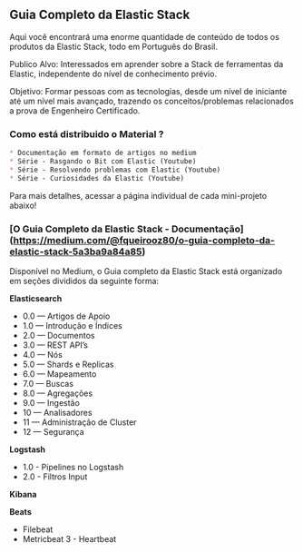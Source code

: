 ## Guia Completo da Elastic Stack

Aqui você encontrará uma enorme quantidade de conteúdo de todos os produtos da Elastic Stack, todo em Português do Brasil.

Publico Alvo: Interessados em aprender sobre a Stack de ferramentas da Elastic, independente do nível de conhecimento prévio.

Objetivo: Formar pessoas com as tecnologias, desde um nível de iniciante até um nível mais avançado, trazendo os conceitos/problemas relacionados a prova de Engenheiro Certificado.

### Como está distribuido o Material ?


```markdown
* Documentação em formato de artigos no medium
* Série - Rasgando o Bit com Elastic (Youtube)
* Série - Resolvendo problemas com Elastic (Youtube)
* Série - Curiosidades da Elastic (Youtube)
```

Para mais detalhes, acessar a página individual de cada mini-projeto abaixo!

### [O Guia Completo da Elastic Stack - Documentação] (https://medium.com/@fqueirooz80/o-guia-completo-da-elastic-stack-5a3ba9a84a85)  

Disponível no Medium, o Guia completo da Elastic Stack está organizado em seções divididos da seguinte forma:

**Elasticsearch**

* 0.0 — Artigos de Apoio
* 1.0 — Introdução e Índices
* 2.0 — Documentos
* 3.0 — REST API’s
* 4.0 — Nós
* 5.0 — Shards e Replicas
* 6.0 — Mapeamento
* 7.0 — Buscas
* 8.0 — Agregações
* 9.0 — Ingestão
* 10 — Analisadores
* 11 — Administração de Cluster
* 12 — Segurança

**Logstash**
* 1.0 - Pipelines no Logstash
* 2.0 - Filtros Input

**Kibana**

**Beats**
* Filebeat
* Metricbeat
3 - Heartbeat


